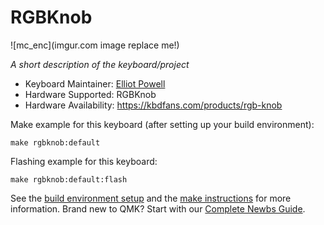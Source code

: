 # RGBKnob

![mc_enc](imgur.com image replace me!)

*A short description of the keyboard/project*

* Keyboard Maintainer: [Elliot Powell](https://github.com/e11i0t23)
* Hardware Supported: RGBKnob
* Hardware Availability: https://kbdfans.com/products/rgb-knob

Make example for this keyboard (after setting up your build environment):

    make rgbknob:default

Flashing example for this keyboard:

    make rgbknob:default:flash

See the [build environment setup](https://docs.qmk.fm/#/getting_started_build_tools) and the [make instructions](https://docs.qmk.fm/#/getting_started_make_guide) for more information. Brand new to QMK? Start with our [Complete Newbs Guide](https://docs.qmk.fm/#/newbs).
